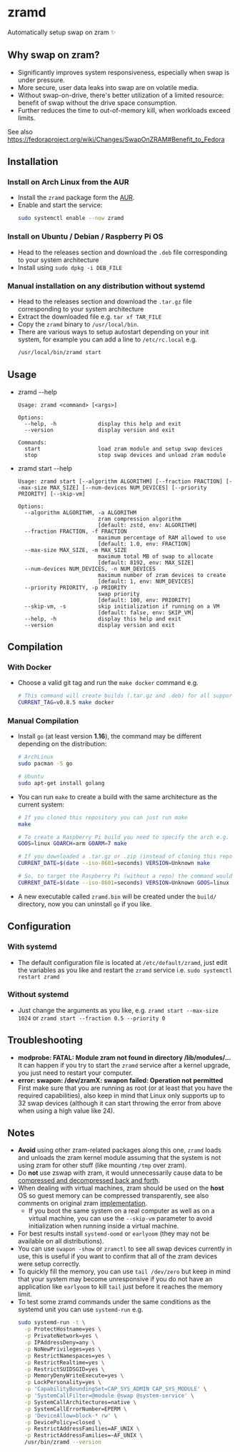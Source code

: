# zramd

Automatically setup swap on zram ✨

## Why swap on zram?

* Significantly improves system responsiveness, especially when swap is under pressure.
* More secure, user data leaks into swap are on volatile media.
* Without swap-on-drive, there's better utilization of a limited resource: benefit of swap without the drive space consumption.
* Further reduces the time to out-of-memory kill, when workloads exceed limits.

See also https://fedoraproject.org/wiki/Changes/SwapOnZRAM#Benefit_to_Fedora

## Installation

### Install on Arch Linux from the AUR

* Install the `zramd` package form the [AUR](https://aur.archlinux.org/packages/zramd/).
* Enable and start the service:
  ```bash
  sudo systemctl enable --now zramd
  ```

### Install on Ubuntu / Debian / Raspberry Pi OS

* Head to the releases section and download the `.deb` file corresponding to your system architecture
* Install using `sudo dpkg -i DEB_FILE`

### Manual installation on any distribution without systemd

* Head to the releases section and download the `.tar.gz` file corresponding to your system architecture
* Extract the downloaded file e.g. `tar xf TAR_FILE`
* Copy the `zramd` binary to `/usr/local/bin`.
* There are various ways to setup autostart depending on your init system, for example you can add a line to `/etc/rc.local` e.g.
  ```bash
  /usr/local/bin/zramd start
  ```

## Usage

* zramd --help
  ```
  Usage: zramd <command> [<args>]

  Options:
    --help, -h             display this help and exit
    --version              display version and exit

  Commands:
    start                  load zram module and setup swap devices
    stop                   stop swap devices and unload zram module
  ```

* zramd start --help
  ```
  Usage: zramd start [--algorithm ALGORITHM] [--fraction FRACTION] [--max-size MAX_SIZE] [--num-devices NUM_DEVICES] [--priority PRIORITY] [--skip-vm]

  Options:
    --algorithm ALGORITHM, -a ALGORITHM
                           zram compression algorithm
                           [default: zstd, env: ALGORITHM]
    --fraction FRACTION, -f FRACTION
                           maximum percentage of RAM allowed to use
                           [default: 1.0, env: FRACTION]
    --max-size MAX_SIZE, -m MAX_SIZE
                           maximum total MB of swap to allocate
                           [default: 8192, env: MAX_SIZE]
    --num-devices NUM_DEVICES, -n NUM_DEVICES
                           maximum number of zram devices to create
                           [default: 1, env: NUM_DEVICES]
    --priority PRIORITY, -p PRIORITY
                           swap priority
                           [default: 100, env: PRIORITY]
    --skip-vm, -s          skip initialization if running on a VM
                           [default: false, env: SKIP_VM]
    --help, -h             display this help and exit
    --version              display version and exit
  ```

## Compilation

### With Docker

* Choose a valid git tag and run the `make docker` command e.g.
  ```bash
  # This command will create builds (.tar.gz and .deb) for all supported architectures
  CURRENT_TAG=v0.8.5 make docker
  ```

### Manual Compilation

* Install `go` (at least version **1.16**), the command may be different depending on the distribution:
  ```bash
  # ArchLinux
  sudo pacman -S go

  # Ubuntu
  sudo apt-get install golang
  ```
* You can run `make` to create a build with the same architecture as the current system:
  ```bash
  # If you cloned this repository you can just run make
  make

  # To create a Raspberry Pi build you need to specify the arch e.g.
  GOOS=linux GOARCH=arm GOARM=7 make

  # If you downloaded a .tar.gz or .zip (instead of cloning this repo) you need to specify additional info
  CURRENT_DATE=$(date --iso-8601=seconds) VERSION=Unknown make

  # So, to target the Raspberry Pi (without a repo) the command would look like
  CURRENT_DATE=$(date --iso-8601=seconds) VERSION=Unknown GOOS=linux GOARCH=arm GOARM=7 make
  ```
* A new executable called `zramd.bin` will be created under the `build/` directory, now you can uninstall `go` if you like.

## Configuration

### With systemd

* The default configuration file is located at `/etc/default/zramd`, just edit the variables as you like and restart the `zramd` service i.e. `sudo systemctl restart zramd`

### Without systemd

* Just change the arguments as you like, e.g. `zramd start --max-size 1024` or `zramd start --fraction 0.5 --priority 0`

## Troubleshooting

* **modprobe: FATAL: Module zram not found in directory /lib/modules/...**  
  It can happen if you try to start the `zramd` service after a kernel upgrade, you just need to restart your computer.
* **error: swapon: /dev/zramX: swapon failed: Operation not permitted**  
  First make sure that you are running as root (or at least that you have the required capabilities), also keep in mind that Linux only supports up to 32 swap devices (although it can start throwing the error from above when using a high value like 24).

## Notes

* **Avoid** using other zram-related packages along this one, `zramd` loads and unloads the zram kernel module assuming that the system is not using zram for other stuff (like mounting `/tmp` over zram).
* Do **not** use zswap with zram, it would unnecessarily cause data to be [compressed and decompressed back and forth](https://www.phoronix.com/forums/forum/software/distributions/1231542-fedora-34-looking-to-tweak-default-zram-configuration/page5#post1232327).
* When dealing with virtual machines, zram should be used on the **host** OS so guest memory can be compressed transparently, see also comments on original zram [implementation](https://code.google.com/archive/p/compcache/).
  * If you boot the same system on a real computer as well as on a virtual machine, you can use the `--skip-vm` parameter to avoid initialization when running inside a virtual machine.
* For best results install `systemd-oomd` or `earlyoom` (they may not be available on all distributions).
* You can use `swapon -show` or `zramctl` to see all swap devices currently in use, this is useful if you want to confirm that all of the zram devices were setup correctly.
* To quickly fill the memory, you can use `tail /dev/zero` but keep in mind that your system may become unresponsive if you do not have an application like `earlyoom` to kill `tail` just before it reaches the memory limit.
* To test some zramd commands under the same conditions as the systemd unit you can use `systemd-run` e.g.
  ```bash
  sudo systemd-run -t \
    -p ProtectHostname=yes \
    -p PrivateNetwork=yes \
    -p IPAddressDeny=any \
    -p NoNewPrivileges=yes \
    -p RestrictNamespaces=yes \
    -p RestrictRealtime=yes \
    -p RestrictSUIDSGID=yes \
    -p MemoryDenyWriteExecute=yes \
    -p LockPersonality=yes \
    -p 'CapabilityBoundingSet=CAP_SYS_ADMIN CAP_SYS_MODULE' \
    -p 'SystemCallFilter=@module @swap @system-service' \
    -p SystemCallArchitectures=native \
    -p SystemCallErrorNumber=EPERM \
    -p 'DeviceAllow=block-* rw' \
    -p DevicePolicy=closed \
    -p RestrictAddressFamilies=AF_UNIX \
    -p RestrictAddressFamilies=~AF_UNIX \
    /usr/bin/zramd --version
  ```

